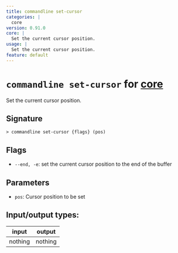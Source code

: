 ```yaml
---
title: commandline set-cursor
categories: |
  core
version: 0.91.0
core: |
  Set the current cursor position.
usage: |
  Set the current cursor position.
feature: default
---
```

<!-- This file is automatically generated. Please edit the command in https://github.com/nushell/nushell instead. -->

# `commandline set-cursor` for [core](/commands/categories/core.md)

<div class='command-title'>Set the current cursor position.</div>

## Signature

```> commandline set-cursor {flags} (pos)```

## Flags

 -  `--end, -e`: set the current cursor position to the end of the buffer

## Parameters

 -  `pos`: Cursor position to be set


## Input/output types:

| input   | output  |
| ------- | ------- |
| nothing | nothing |
